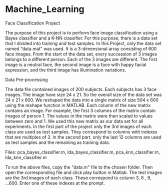 # Machine_Learning
Face Classification Project

The purpose of this project is to perform face image classification using a Bayes classifier and a K-NN classifier.
For this purpose, there is a data set that I divided into training and test samples. 
In this Project, only the data set named “data.mat” was used. It is a 3-dimensional array consisting of 600 face images.
From the start of the data set, every succession of 3 images belongs to a different person. Each of the 3 images are different. 
The first image is a neutral face, the second image is a face with happy facial expression, and the third image has illumination variations. 

Data Pre-processing

The data file contained images of 200 subjects. Each subjects has 3 face images.
The image have size 24 x 21. So the overall size of the data set was 24 x 21 x 600.
We reshaped the data into a single matrix of size 504 x 600 using the reshape function in MATLAB.
Each column of the new matrix contains an image. For example, the first 3 columns of the matrix contain images of person 1. 
The values in the matrix were then scaled to values between zero and 1. We used this new matrix as our data set for all experiments. 
In the first part of the project only the 3rd images of each class are used as test samples. They correspond to columns with indexes that
are multiples of 3. In the second part, only the last 12 columns are used as test samples and the remaining as training data.  


Files: pca_bayes_classifier.m, lda_bayes_classifier.m, pca_knn_classifier.m, lda_knn_classifier.m

To run the above files, copy the "data.m" file to the chosen folder. Then open the corresponding file and click play button in Matlab.
The test images are the 3rd images of each class. These correspond to column 3, 6 , 9, ...600. Enter one of these indexes
at the prompt.

